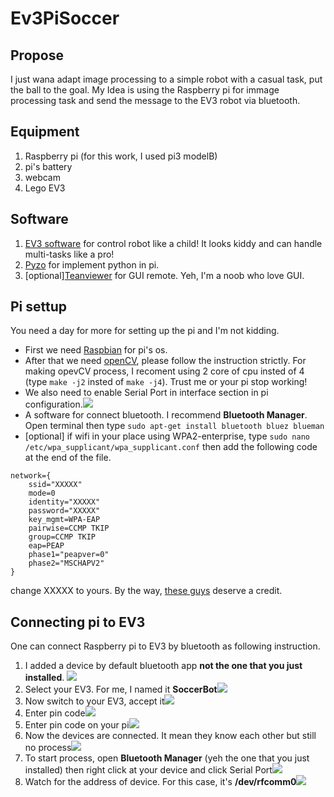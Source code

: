 # Ev3PiSoccer

## Propose
I just wana adapt image processing to a simple robot with a casual task, put the ball to the goal. My Idea is using the Raspberry pi for immage processing task and send the message to the EV3 robot via bluetooth. 

## Equipment
1. Raspberry pi (for this work, I used pi3 modelB)
1. pi's battery
1. webcam
1. Lego EV3 

## Software
1. [EV3 software](https://education.lego.com/en-us/downloads/mindstorms-ev3/software) for control robot like a child! It looks kiddy and can handle multi-tasks like a pro! 
1. [Pyzo](https://pyzo.org/start.html) for implement python in pi.
1. [optional][Teanviewer](https://www.teamviewer.com) for GUI remote. Yeh, I'm a noob who love GUI. 

## Pi settup
You need a day for more for setting up the pi and I'm not kidding.
* First we need [Raspbian](https://www.raspberrypi.org/downloads/raspbian/) for pi's os.
* After that we need [openCV](https://www.pyimagesearch.com/2018/09/26/install-opencv-4-on-your-raspberry-pi/), please follow the instruction strictly. For making opevCV process, I recoment using 2 core of cpu insted of 4 (type `make -j2` insted of `make -j4`). Trust me or your pi stop working!
* We also need to enable Serial Port in interface section in pi configuration.![](./img/0.PNG)
* A software for connect bluetooth. I recommend **Bluetooth Manager**. Open terminal then type `sudo apt-get install bluetooth bluez blueman`
* [optional] if wifi in your place using WPA2-enterprise, type `sudo nano /etc/wpa_supplicant/wpa_supplicant.conf` then add the following code at the end of the file.
```
network={
	ssid="XXXXX"
	mode=0
	identity="XXXXX"
	password="XXXXX" 
	key_mgmt=WPA-EAP
	pairwise=CCMP TKIP
	group=CCMP TKIP
	eap=PEAP	
	phase1="peapver=0"
	phase2="MSCHAPV2"
} 
```
change XXXXX to yours. By the way, [these guys](/etc/wpa_supplicant/wpa_supplicant.conf) deserve a credit.

## Connecting pi to EV3
One can connect Raspberry pi to EV3 by bluetooth as following instruction.
1. I added a device by default bluetooth app **not the one that you just installed**. ![](./img/1.PNG)
1. Select your EV3. For me, I named it **SoccerBot**![](./img/2.PNG)
1. Now switch to your EV3, accept it![](./img/3.PNG)
1. Enter pin code![](./img/4.PNG)
1. Enter pin code on your pi![](./img/5.PNG)
1. Now the devices are connected. It mean they know each other but still no process![](./img/6.PNG)
1. To start process, open **Bluetooth Manager** (yeh the one that you just installed) then right click at your device and click Serial Port![](./img/7.PNG)
1. Watch for the address of device. For this case, it's **/dev/rfcomm0**![](./img/8.PNG)
